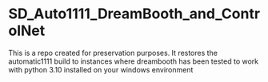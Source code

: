 # SD_Auto1111_DreamBooth_and_ControlNet
This is a repo created for preservation purposes. It restores the automatic1111 build to instances where dreambooth has been tested to work with python 3.10 installed on your windows environment
